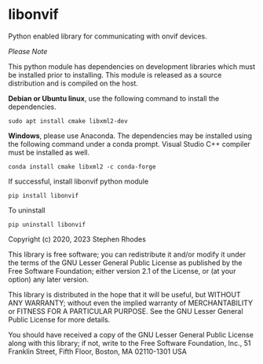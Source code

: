 # libonvif

Python enabled library for communicating with onvif devices.

*Please Note*

This python module has dependencies on development libraries which
must be installed prior to installing.  This module is released as 
a source distribution and is compiled on the host.

**Debian or Ubuntu linux**, use the following command
to install the dependencies.

```
sudo apt install cmake libxml2-dev
```

**Windows**, please use Anaconda.  The dependencies may
be installed using the following command under a conda prompt. 
Visual Studio C++ compiler must be installed as well.

```
conda install cmake libxml2 -c conda-forge
```

If successful, install libonvif python module

```
pip install libonvif
```
To uninstall
```
pip uninstall libonvif
```

Copyright (c) 2020, 2023 Stephen Rhodes 

 This library is free software; you can redistribute it and/or
 modify it under the terms of the GNU Lesser General Public
 License as published by the Free Software Foundation; either
 version 2.1 of the License, or (at your option) any later version.

 This library is distributed in the hope that it will be useful,
 but WITHOUT ANY WARRANTY; without even the implied warranty of
 MERCHANTABILITY or FITNESS FOR A PARTICULAR PURPOSE.  See the GNU
 Lesser General Public License for more details.

 You should have received a copy of the GNU Lesser General Public
 License along with this library; if not, write to the Free Software
 Foundation, Inc., 51 Franklin Street, Fifth Floor, Boston, MA 02110-1301 USA
